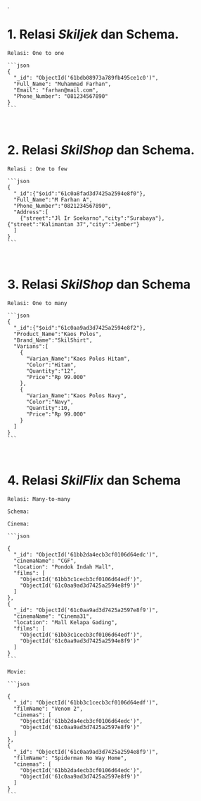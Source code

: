 .
# 1. Relasi *Skiljek* dan Schema.

    Relasi: One to one 

    ```json
    {
      "_id": "ObjectId('61bdb08973a789fb495ce1c0')",
      "Full_Name": "Muhammad Farhan",
      "Email": "farhan@mail.com",
      "Phone_Number": "081234567890"
    }
    ```

<br>

# 2. Relasi *SkilShop* dan Schema.

    Relasi : One to few

    ```json
    {
      "_id":{"$oid":"61c0a8fad3d7425a2594e8f0"},
      "Full_Name":"M Farhan A",
      "Phone_Number":"0821234567890",
      "Address":[
        {"street":"Jl Ir Soekarno","city":"Surabaya"},{"street":"Kalimantan 37","city":"Jember"}
      ]
    }
    ```
<br>

# 3. Relasi *SkilShop* dan Schema
    
    Relasi: One to many

    ```json
    {
      "_id":{"$oid":"61c0aa9ad3d7425a2594e8f2"},
      "Product_Name":"Kaos Polos",
      "Brand_Name":"SkilShirt",
      "Varians":[
        {
          "Varian_Name":"Kaos Polos Hitam",
          "Color":"Hitam",
          "Quantity":"12",
          "Price":"Rp 99.000"
        },
        {
          "Varian_Name":"Kaos Polos Navy",
          "Color":"Navy",
          "Quantity":10,
          "Price":"Rp 99.000"
        }
      ]
    }
    ```

<br>

# 4. Relasi *SkilFlix* dan Schema

    Relasi: Many-to-many

    Schema:

    Cinema:

    ```json

    {
      "_id": "ObjectId('61bb2da4ecb3cf0106d64edc')",
      "cinemaName": "CGF",
      "location": "Pondok Indah Mall",
      "films": [
        "ObjectId('61bb3c1cecb3cf0106d64edf')", 
        "ObjectId('61c0aa9ad3d7425a2594e8f9')"
      ]
    },
    {
      "_id": "ObjectId('61c0aa9ad3d7425a2597e8f9')",
      "cinemaName": "Cinema31",
      "location": "Mall Kelapa Gading",
      "films": [
        "ObjectId('61bb3c1cecb3cf0106d64edf')",
        "ObjectId('61c0aa9ad3d7425a2594e8f9')"
      ]
    }
    ```

    Movie:

    ```json

    {
      "_id": "ObjectId('61bb3c1cecb3cf0106d64edf')",
      "filmName": "Venom 2",
      "cinemas": [
        "ObjectId('61bb2da4ecb3cf0106d64edc')", 
        "ObjectId('61c0aa9ad3d7425a2597e8f9')"
      ]
    },
    {
      "_id": "ObjectId('61c0aa9ad3d7425a2594e8f9')",
      "filmName": "Spiderman No Way Home",
      "cinemas": [
        "ObjectId('61bb2da4ecb3cf0106d64edc')", 
        "ObjectId('61c0aa9ad3d7425a2597e8f9')"
      ]
    }
    ```